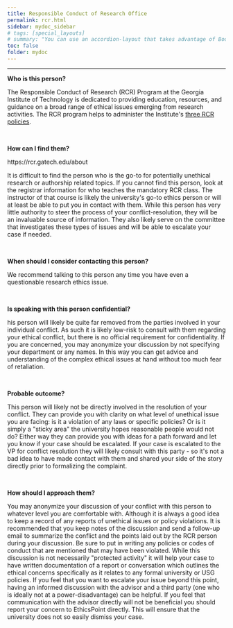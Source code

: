 ```yaml
---
title: Responsible Conduct of Research Office
permalink: rcr.html
sidebar: mydoc_sidebar
# tags: [special_layouts]
# summary: "You can use an accordion-layout that takes advantage of Bootstrap styling. This is useful for an FAQ page."
toc: false
folder: mydoc
---
```


<hr>

<p><b>Who is this person?</b></p>
   <p>The Responsible Conduct of Research (RCR) Program at the Georgia Institute of Technology is dedicated to providing education, resources, and guidance on a broad range of ethical issues emerging from research activities. The RCR program helps to administer the Institute's <a href="https://rcr.gatech.edu/policies">three RCR policies</a>.</p>

<p>&nbsp;</p>

<p><b>How can I find them?</b></p>
   <p>https://rcr.gatech.edu/about</p>
   <p>It is difficult to find the person who is the go-to for potentially unethical research or authorship related topics. If you cannot find this person, look at the registrar information for who teaches the mandatory RCR class. The instructor of that course is likely the university's go-to ethics person or will at least be able to put you in contact with them. While this person has very little authority to steer the process of your conflict-resolution, they will be an invaluable source of information. They also likely serve on the committee that investigates these types of issues and will be able to escalate your case if needed.</p>

<p>&nbsp;</p>

<p><b>When should I consider contacting this person?</b></p>
   <p>We recommend talking to this person any time you have even a questionable research ethics issue.</p>

<p>&nbsp;</p>

<p><b>Is speaking with this person confidential?</b></p>
   <p>his person will likely be quite far removed from the parties involved in your individual conflict. As such it is likely low-risk to consult with them regarding your ethical conflict, but there is no official requirement for confidentiality. If you are concerned, you may anonymize your discussion by not specifying your department or any names. In this way you can get advice and understanding of the complex ethical issues at hand without too much fear of retaliation.</p>

<p>&nbsp;</p>

<p><b>Probable outcome?</b></p>
   <p>This person will likely not be directly involved in the resolution of your conflict. They can provide you with clarity on what level of unethical issue you are facing: is it a violation of any laws or specific policies? Or is it simply a "sticky area" the university hopes reasonable people would not do? Either way they can provide you with ideas for a path forward and let you know if your case should be escalated. If your case is escalated to the VP for conflict resolution they will likely consult with this party - so it's not a bad idea to have made contact with them and shared your side of the story directly prior to formalizing the complaint.</p>

<p>&nbsp;</p>

<p><b>How should I approach them?</b></p>
   <p>You may anonymize your discussion of your conflict with this person to whatever level you are comfortable with. Although it is always a good idea to keep a record of any reports of unethical issues or policy violations. It is recommended that you keep notes of the discussion and send a follow-up email to summarize the conflict and the points laid out by the RCR person during your discussion. Be sure to put in writing any policies or codes of conduct that are mentioned that may have been violated. While this discussion is not necessarily "protected activity" it will help your case to have written documentation of a report or conversation which outlines the ethical concerns specifically as it relates to any formal university or USG policies. If you feel that you want to escalate your issue beyond this point, having an informed discussion with the advisor and a third party (one who is ideally not at a power-disadvantage) can be helpful. If you feel that communication with the advisor directly will not be beneficial you should report your concern to EthicsPoint directly. This will ensure that the university does not so easily dismiss your case.</p>


<script>
    if(location.hash !== null && location.hash !== "")
    {
        var url = location.hash.endsWith("-1") ? location.hash.substring(0, location.hash.length-2) : location.hash;
        $(url + ".collapse").collapse("show");
    }
</script>